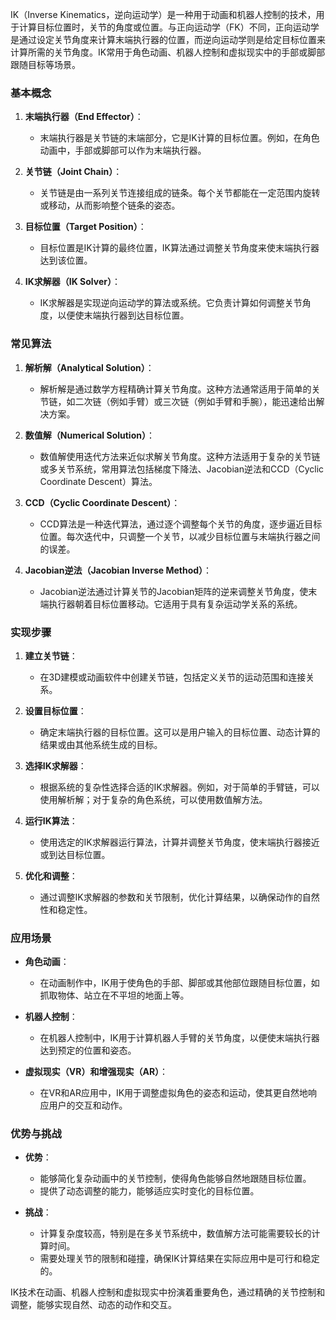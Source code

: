IK（Inverse Kinematics，逆向运动学）是一种用于动画和机器人控制的技术，用于计算目标位置时，关节的角度或位置。与正向运动学（FK）不同，正向运动学是通过设定关节角度来计算末端执行器的位置，而逆向运动学则是给定目标位置来计算所需的关节角度。IK常用于角色动画、机器人控制和虚拟现实中的手部或脚部跟随目标等场景。

### 基本概念

1. **末端执行器（End Effector）**：
   - 末端执行器是关节链的末端部分，它是IK计算的目标位置。例如，在角色动画中，手部或脚部可以作为末端执行器。

2. **关节链（Joint Chain）**：
   - 关节链是由一系列关节连接组成的链条。每个关节都能在一定范围内旋转或移动，从而影响整个链条的姿态。

3. **目标位置（Target Position）**：
   - 目标位置是IK计算的最终位置，IK算法通过调整关节角度来使末端执行器达到该位置。

4. **IK求解器（IK Solver）**：
   - IK求解器是实现逆向运动学的算法或系统。它负责计算如何调整关节角度，以便使末端执行器到达目标位置。

### 常见算法

1. **解析解（Analytical Solution）**：
   - 解析解是通过数学方程精确计算关节角度。这种方法通常适用于简单的关节链，如二次链（例如手臂）或三次链（例如手臂和手腕），能迅速给出解决方案。

2. **数值解（Numerical Solution）**：
   - 数值解使用迭代方法来近似求解关节角度。这种方法适用于复杂的关节链或多关节系统，常用算法包括梯度下降法、Jacobian逆法和CCD（Cyclic Coordinate Descent）算法。

3. **CCD（Cyclic Coordinate Descent）**：
   - CCD算法是一种迭代算法，通过逐个调整每个关节的角度，逐步逼近目标位置。每次迭代中，只调整一个关节，以减少目标位置与末端执行器之间的误差。

4. **Jacobian逆法（Jacobian Inverse Method）**：
   - Jacobian逆法通过计算关节的Jacobian矩阵的逆来调整关节角度，使末端执行器朝着目标位置移动。它适用于具有复杂运动学关系的系统。

### 实现步骤

1. **建立关节链**：
   - 在3D建模或动画软件中创建关节链，包括定义关节的运动范围和连接关系。

2. **设置目标位置**：
   - 确定末端执行器的目标位置。这可以是用户输入的目标位置、动态计算的结果或由其他系统生成的目标。

3. **选择IK求解器**：
   - 根据系统的复杂性选择合适的IK求解器。例如，对于简单的手臂链，可以使用解析解；对于复杂的角色系统，可以使用数值解方法。

4. **运行IK算法**：
   - 使用选定的IK求解器运行算法，计算并调整关节角度，使末端执行器接近或到达目标位置。

5. **优化和调整**：
   - 通过调整IK求解器的参数和关节限制，优化计算结果，以确保动作的自然性和稳定性。

### 应用场景

- **角色动画**：
  - 在动画制作中，IK用于使角色的手部、脚部或其他部位跟随目标位置，如抓取物体、站立在不平坦的地面上等。

- **机器人控制**：
  - 在机器人控制中，IK用于计算机器人手臂的关节角度，以便使末端执行器达到预定的位置和姿态。

- **虚拟现实（VR）和增强现实（AR）**：
  - 在VR和AR应用中，IK用于调整虚拟角色的姿态和运动，使其更自然地响应用户的交互和动作。

### 优势与挑战

- **优势**：
  - 能够简化复杂动画中的关节控制，使得角色能够自然地跟随目标位置。
  - 提供了动态调整的能力，能够适应实时变化的目标位置。

- **挑战**：
  - 计算复杂度较高，特别是在多关节系统中，数值解方法可能需要较长的计算时间。
  - 需要处理关节的限制和碰撞，确保IK计算结果在实际应用中是可行和稳定的。

IK技术在动画、机器人控制和虚拟现实中扮演着重要角色，通过精确的关节控制和调整，能够实现自然、动态的动作和交互。